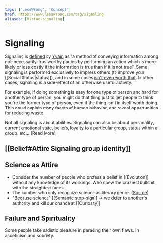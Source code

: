 ```yaml
---
tags: ['LessWrong', 'Concept']
href: https://www.lesswrong.com/tag/signaling
aliases: [Virtue-signaling]
---
```


# Signaling

Signaling is [defined](https://lessestwrong.com/lw/did/what_is_signaling_really/) by [Yvain](https://wiki.lesswrong.com/wiki/Yvain) as "a method of conveying information among not-necessarily-trustworthy parties by performing an action which is more likely or less costly if the information is true than if it is not true". Some signaling is performed exclusively to impress others (to improve your [[Social Status|status]]), and in some cases [isn't even worth that](http://www.overcomingbias.com/2007/01/excess_signalin.html). In other cases, signaling is a side-effect of an otherwise useful activity.

For example, if doing something is easy for one type of person and hard for another type of person, you might do that thing just to get people to think you're the former type of person, even if the thing isn't in itself worth doing. This could explain many facets of human behavior, and reveal opportunities for reducing waste.

Not all signaling is about abilities. Signaling can also be about personality, current emotional state, beliefs, loyalty to a particular group, status within a group, etc….[(Read More)]()

## [[Belief#Attire Signaling group identity]]

## Science as Attire

- Consider the number of people who profess a belief in [[Evolution]] without any knowledge of its workings. Who spew the craziest bullshit with the straightest faces.
- The number who only recognize science as literary genre. ([Source](https://www.lesswrong.com/s/5uZQHpecjn7955faL/p/4Bwr6s9dofvqPWakn))
- "Because science" [[Semantic stop-sign]] -> we defer to another's authority and kill our chance at [[Curiosity]]

## Failure and Spirituality

Some people take sadistic pleasure in parading their own flaws. In asceticism and sobriety.
